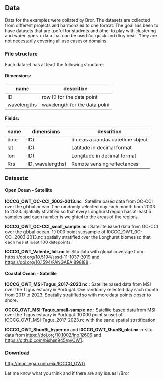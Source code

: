 ## Data
Data for the examples were collated by Bror. The datasets are collected from different projects and harmonzied to one format. 
The goal has been to have datasets that are useful for students and other to play with clustering and water types + data that 
can be used for quick and dirty tests. They are not necessarily covering all use cases or domains. 


### File structure
Each dataset has at least the following structure:

#### Dimensions:

|name|descrition|
|---|---|
| ID | row ID for the data point|
| wavelengths | wavelength for the data point |

 
#### Fields:

 |name|dimensions|descrition|
 |---|---|---|
| time | (ID) | time as a pandas datetime object |
| lat | (ID) | Latitude in decimal format |
| lon | (ID) | Longitude in decimal format |
| Rrs | (ID, wavelengths) | Remote sensing reflectances |
 
### Datasets:
 
#### Open Ocean - Satellite
 
__IOCCG_OWT_OC-CCI_2003-2013.nc__ : Satellite based data from OC-CCI over the global ocean.
One randomly selected day each month from 2003 to 2023. Spatially stratified so that every Longhurst region has
at least 5 samples and each number is weighted to the areas of the regions. 

__IOCCG_OWT_OC-CCI_small_sample.nc__ : Satellite based data from OC-CCI over the global ocean. 
10 000 point subsample of  IOCCG_OWT_OC-CCI_2003-2013.nc spatially stratified over the Longhurst biomes so that each has at least 100 datapoints. 
 
__IOCCG_OWT_Valente_full.nc__ In-Situ data with global coverage from https://doi.org/10.5194/essd-11-1037-2019 and  https://doi.org/10.1594/PANGAEA.898188 .
 
 
#### Coastal Ocean - Satellite
 
__IOCCG_OWT_MSI-Tagus_2017-2023.nc__  : Satellite based data from MSI over the Tagus estuary in Portugal. One randomly selected day each month from 2017 to 2023. Spatially stratified so with more data points closer to shore.
 
__OCCG_OWT_MSI-Tagus_small-sample.nc__  : Satellite based data from MSI over the Tagus estuary in Portugal. 10 000 point subset of  IOCCG_OWT_MSI-Tagus_2017-2023.nc with the same spatial stratification
 
__IOCCG_OWT_ShunBi_hyper.nc__ and  __IOCCG_OWT_ShunBi_olci.nc__ in-situ data from https://doi.org/10.1002/lno.12606 and https://github.com/bishun945/pyOWT.
 
### Download 
http://monhegan.unh.edu/IOCCG_OWT/
 
Let me know what you think and if there are any issues! /Bror
 
